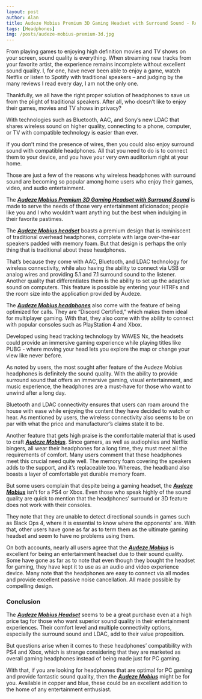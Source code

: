 ```yaml
---
layout: post
author: Alan
title: Audeze Mobius Premium 3D Gaming Headset with Surround Sound - Review
tags: [Headphones]
img: /posts/audeze-mobius-premium-3d.jpg
---
```


From playing games to enjoying high definition movies and TV shows on your screen, sound quality is everything. When streaming new tracks from your favorite artist, the experience remains incomplete without excellent sound quality. I, for one, have never been able to enjoy a game, watch Netflix or listen to Spotify with traditional speakers – and judging by the many reviews I read every day, I am not the only one.
 
Thankfully, we all have the right proper solution of headphones to save us from the plight of traditional speakers. After all, who doesn’t like to enjoy their games, movies and TV shows in privacy?

With technologies such as Bluetooth, AAC, and Sony’s new LDAC that shares wireless sound on higher quality, connecting to a phone, computer, or TV with compatible technology is easier than ever.
 
If you don’t mind the presence of wires, then you could also enjoy surround sound with compatible headphones. All that you need to do is to connect them to your device, and you have your very own auditorium right at your home.
 
Those are just a few of the reasons why wireless headphones with surround sound are becoming so popular among home users who enjoy their games, video, and audio entertainment.
 
The [***Audeze Mobius Premium 3D Gaming Headset with Surround Sound***](https://www.amazon.com/Audeze-Immersive-Cinematic-Headphones-Bluetooth/dp/B07BDQZ52Z/ref=sr_1_10?keywords=high+end+headphones&tag=reviewhuntr-20) is made to serve the needs of those very entertainment aficionados; people like you and I who wouldn’t want anything but the best when indulging in their favorite pastimes.
 
The [***Audeze Mobius headset***](https://www.amazon.com/Audeze-Immersive-Cinematic-Headphones-Bluetooth/dp/B07BDQZ52Z/ref=sr_1_10?keywords=high+end+headphones&tag=reviewhuntr-20) boasts a premium design that is reminiscent of traditional overhead headphones, complete with large over-the-ear speakers padded with memory foam. But that design is perhaps the only thing that is traditional about these headphones.
 
That’s because they come with AAC, Bluetooth, and LDAC technology for wireless connectivity, while also having the ability to connect via USB or analog wires and providing 5.1 and 7.1 surround sound to the listener. Another quality that differentiates them is the ability to set up the adaptive sound on computers. This feature is possible by entering your HTRFs and the room size into the application provided by Audeze.
 
The [***Audeze Mobius headphones***](https://www.amazon.com/Audeze-Immersive-Cinematic-Headphones-Bluetooth/dp/B07BDQZ52Z/ref=sr_1_10?keywords=high+end+headphones&tag=reviewhuntr-20) also come with the feature of being optimized for calls. They are “Discord Certified,” which makes them ideal for multiplayer gaming. With that, they also come with the ability to connect with popular consoles such as PlayStation 4 and Xbox.
 
Developed using head tracking technology by WAVES Nx, the headsets could provide an immersive gaming experience while playing titles like PUBG - where moving your head lets you explore the map or change your view like never before.
 
As noted by users, the most sought after feature of the Audeze Mobius headphones is definitely the sound quality. With the ability to provide surround sound that offers an immersive gaming, visual entertainment, and music experience, the headphones are a must-have for those who want to unwind after a long day.
 
Bluetooth and LDAC connectivity ensures that users can roam around the house with ease while enjoying the content they have decided to watch or hear. As mentioned by users, the wireless connectivity also seems to be on par with what the price and manufacturer’s claims state it to be.
 
Another feature that gets high praise is the comfortable material that is used to craft [***Audeze Mobius***](https://www.amazon.com/Audeze-Immersive-Cinematic-Headphones-Bluetooth/dp/B07BDQZ52Z/ref=sr_1_10?keywords=high+end+headphones&tag=reviewhuntr-20). Since gamers, as well as audiophiles and Netflix bingers, all wear their headphones for a long time, they must meet all the requirements of comfort. Many users comment that these headphones meet this crucial need quite well. The memory foam covering the speakers adds to the support, and it’s replaceable too. Whereas, the headband also boasts a layer of comfortable yet durable memory foam.
 
But some users complain that despite being a gaming headset, the [***Audeze Mobius***](https://www.amazon.com/Audeze-Immersive-Cinematic-Headphones-Bluetooth/dp/B07BDQZ52Z/ref=sr_1_10?keywords=high+end+headphones&tag=reviewhuntr-20) isn’t for a PS4 or Xbox. Even those who speak highly of the sound quality are quick to mention that the headphones’ surround or 3D feature does not work with their consoles.

They note that they are unable to detect directional sounds in games such as Black Ops 4, where it is essential to know where the opponents’ are. With that, other users have gone as far as to term them as the ultimate gaming headset and seem to have no problems using them.
 
On both accounts, nearly all users agree that the [***Audeze Mobius***](https://www.amazon.com/Audeze-Immersive-Cinematic-Headphones-Bluetooth/dp/B07BDQZ52Z/ref=sr_1_10?keywords=high+end+headphones&tag=reviewhuntr-20) is excellent for being an entertainment headset due to their sound quality. Some have gone as far as to note that even though they bought the headset for gaming, they have kept it to use as an audio and video experience device. Many note that the headphones are easy to connect via all modes and provide excellent passive noise cancellation. All made possible by compelling design.
 
### Conclusion

The [***Audeze Mobius Headset***](https://www.amazon.com/Audeze-Immersive-Cinematic-Headphones-Bluetooth/dp/B07BDQZ52Z/ref=sr_1_10?keywords=high+end+headphones&tag=reviewhuntr-20) seems to be a great purchase even at a high price tag for those who want superior sound quality in their entertainment experiences. Their comfort level and multiple connectivity options, especially the surround sound and LDAC, add to their value proposition.
 
But questions arise when it comes to these headphones’ compatibility with PS4 and Xbox, which is strange considering that they are marketed as overall gaming headphones instead of being made just for PC gaming.
 
With that, if you are looking for headphones that are optimal for PC gaming and provide fantastic sound quality, then the [***Audeze Mobius***](https://www.amazon.com/Audeze-Immersive-Cinematic-Headphones-Bluetooth/dp/B07BDQZ52Z/ref=sr_1_10?keywords=high+end+headphones&tag=reviewhuntr-20) might be for you. Available in copper and blue, these could be an excellent addition to the home of any entertainment enthusiast.
